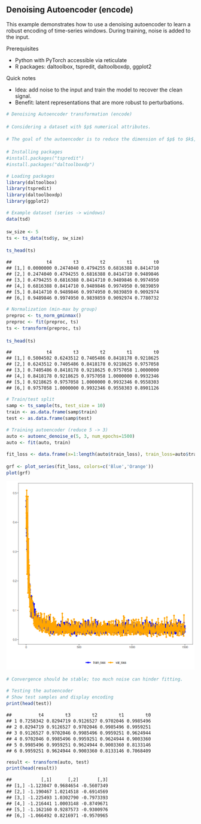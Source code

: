 ## Denoising Autoencoder (encode)

This example demonstrates how to use a denoising autoencoder to learn a robust encoding of time-series windows. During training, noise is added to the input.

Prerequisites
- Python with PyTorch accessible via reticulate
- R packages: daltoolbox, tspredit, daltoolboxdp, ggplot2

Quick notes
- Idea: add noise to the input and train the model to recover the clean signal.
- Benefit: latent representations that are more robust to perturbations.


``` r
# Denoising Autoencoder transformation (encode)

# Considering a dataset with $p$ numerical attributes. 

# The goal of the autoencoder is to reduce the dimension of $p$ to $k$, such that these $k$ attributes are enough to recompose the original $p$ attributes. 

# Installing packages
#install.packages("tspredit")
#install.packages("daltoolboxdp")
```


``` r
# Loading packages
library(daltoolbox)
library(tspredit)
library(daltoolboxdp)
library(ggplot2)
```


``` r
# Example dataset (series -> windows) 
data(tsd)

sw_size <- 5
ts <- ts_data(tsd$y, sw_size)

ts_head(ts)
```

```
##             t4        t3        t2        t1        t0
## [1,] 0.0000000 0.2474040 0.4794255 0.6816388 0.8414710
## [2,] 0.2474040 0.4794255 0.6816388 0.8414710 0.9489846
## [3,] 0.4794255 0.6816388 0.8414710 0.9489846 0.9974950
## [4,] 0.6816388 0.8414710 0.9489846 0.9974950 0.9839859
## [5,] 0.8414710 0.9489846 0.9974950 0.9839859 0.9092974
## [6,] 0.9489846 0.9974950 0.9839859 0.9092974 0.7780732
```


``` r
# Normalization (min-max by group)
preproc <- ts_norm_gminmax()
preproc <- fit(preproc, ts)
ts <- transform(preproc, ts)

ts_head(ts)
```

```
##             t4        t3        t2        t1        t0
## [1,] 0.5004502 0.6243512 0.7405486 0.8418178 0.9218625
## [2,] 0.6243512 0.7405486 0.8418178 0.9218625 0.9757058
## [3,] 0.7405486 0.8418178 0.9218625 0.9757058 1.0000000
## [4,] 0.8418178 0.9218625 0.9757058 1.0000000 0.9932346
## [5,] 0.9218625 0.9757058 1.0000000 0.9932346 0.9558303
## [6,] 0.9757058 1.0000000 0.9932346 0.9558303 0.8901126
```


``` r
# Train/test split
samp <- ts_sample(ts, test_size = 10)
train <- as.data.frame(samp$train)
test <- as.data.frame(samp$test)
```


``` r
# Training autoencoder (reduce 5 -> 3)
auto <- autoenc_denoise_e(5, 3, num_epochs=1500)
auto <- fit(auto, train)
```


``` r
fit_loss <- data.frame(x=1:length(auto$train_loss), train_loss=auto$train_loss,val_loss=auto$val_loss)

grf <- plot_series(fit_loss, colors=c('Blue','Orange'))
plot(grf)
```

![plot of chunk unnamed-chunk-7](fig/autoenc_denoise_e/unnamed-chunk-7-1.png)
 

``` r
# Convergence should be stable; too much noise can hinder fitting.
```


``` r
# Testing the autoencoder
# Show test samples and display encoding
print(head(test))
```

```
##          t4        t3        t2        t1        t0
## 1 0.7258342 0.8294719 0.9126527 0.9702046 0.9985496
## 2 0.8294719 0.9126527 0.9702046 0.9985496 0.9959251
## 3 0.9126527 0.9702046 0.9985496 0.9959251 0.9624944
## 4 0.9702046 0.9985496 0.9959251 0.9624944 0.9003360
## 5 0.9985496 0.9959251 0.9624944 0.9003360 0.8133146
## 6 0.9959251 0.9624944 0.9003360 0.8133146 0.7068409
```

``` r
result <- transform(auto, test)
print(head(result))
```

```
##           [,1]      [,2]       [,3]
## [1,] -1.123047 0.9684654 -0.5607349
## [2,] -1.190467 1.0214518 -0.6914569
## [3,] -1.225493 1.0302790 -0.7973393
## [4,] -1.216441 1.0003148 -0.8749671
## [5,] -1.162160 0.9287573 -0.9300976
## [6,] -1.066492 0.8216971 -0.9570965
```

